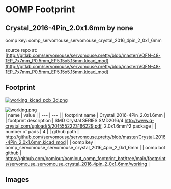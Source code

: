 # OOMP Footprint  
## Crystal_2016-4Pin_2.0x1.6mm  by none  
  
oomp key: oomp_servomouse_servomouse_crystal_2016_4pin_2_0x1_6mm  
  
source repo at: [http://gitlab.com/servomouse/servomouse.pretty/blob/master/VQFN-48-1EP_7x7mm_P0.5mm_EP5.15x5.15mm.kicad_mod](http://gitlab.com/servomouse/servomouse.pretty/blob/master/VQFN-48-1EP_7x7mm_P0.5mm_EP5.15x5.15mm.kicad_mod)  
## Footprint  
  
[![working_kicad_pcb_3d.png](working_kicad_pcb_3d_600.png)](working_kicad_pcb_3d.png)  
  
[![working.png](working_600.png)](working.png)  
| name | value | 
| --- | --- | 
| footprint name | Crystal_2016-4Pin_2.0x1.6mm | 
| footprint description | SMD Crystal SERIES SMD2016/4 http://www.q-crystal.com/upload/5/2015552223166229.pdf, 2.0x1.6mm^2 package | 
| number of pads | 4 | 
| github path | http://github.com/servomouse/servomouse.pretty/blob/master/Crystal_2016-4Pin_2.0x1.6mm.kicad_mod | 
| oomp key | oomp_servomouse_servomouse_crystal_2016_4pin_2_0x1_6mm | 
| oomp bot github | https://github.com/oomlout/oomlout_oomp_footprint_bot/tree/main/footprints/servomouse_servomouse_crystal_2016_4pin_2_0x1_6mm/working | 
## Images  
